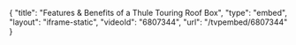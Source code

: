 {
    "title": "Features & Benefits of a Thule Touring Roof Box",
    "type": "embed",
    "layout": "iframe-static",
    "videoId": "6807344",
    "url": "\/tvpembed\/6807344"
}